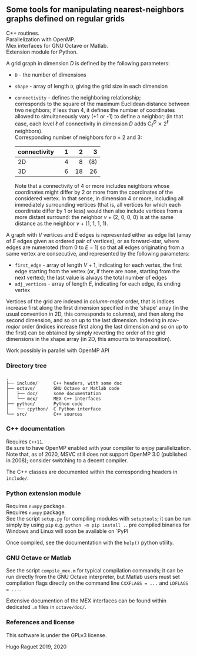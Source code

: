 ## Some tools for manipulating nearest-neighbors graphs defined on regular grids

C++ routines.  
Parallelization with OpenMP.  
Mex interfaces for GNU Octave or Matlab.  
Extension module for Python.  


A grid graph in dimension _D_ is defined by the following parameters:  

 - `D` - the number of dimensions  
 - `shape` - array of length `D`, giving the grid size in each dimension
 - `connectivity` - defines the neighboring relationship;  
     corresponds to the square of the maximum Euclidean distance between two
     neighbors;
     if less than 4, it defines the number of coordinates allowed
     to simultaneously vary (+1 or -1) to define a neighbor; (in that case,
     each level ℓ of connectivity in dimension _D_ adds
        C<sub>ℓ</sub><sup>_D_</sup> ⨯ 2<sup>ℓ</sup>
     neighbors).  
     Corresponding number of neighbors for `D` = 2 and 3:  

     |connectivity |   1|   2|   3|
     |-------------|---:|---:|---:|
     |          2D |   4|   8| (8)|
     |          3D |   6|  18|  26|

     Note that a connectivity of 4 or more includes neighbors whose
     coordinates might differ by 2 or more from the coordinates of the
     considered vertex.
     In that sense, in dimension 4 or more, including all immediately
     surrounding vertices (that is, all vertices for which each coordinate 
     differ by 1 or less) would then also include vertices from a more
     distant surround: the neighbor _v_ + (2, 0, 0, 0) is at the same
     distance as the neighbor _v_ + (1, 1, 1, 1).

A graph with _V_ vertices and _E_ edges is represented either as edge list
(array of _E_ edges given as ordered pair of vertices), or as forward-star,
where edges are numeroted (from 0 to _E_ − 1) so that all edges originating
from a same vertex are consecutive, and represented by the following
parameters:    

 - `first_edge` - array of length _V_ + 1, indicating for each vertex, the
    first edge starting from the vertex (or, if there are none, starting from
    the next vertex); the last value is always the total number of edges  
 - `adj_vertices` - array of length _E_, indicating for each edge, its ending
    vertex  

Vertices of the grid are indexed in _column-major_ order, that is indices
increase first along the first dimension specified in the 'shape' array
(in the usual convention in 2D, this corresponds to columns), and then along
the second dimension, and so on up to the last dimension.
Indexing in _row-major_ order (indices increase first along the last
dimension and so on up to the first) can be obtained by simply reverting
the order of the grid dimensions in the shape array (in 2D, this amounts to
transposition).

Work possibly in parallel with OpenMP API  


### Directory tree
    .   
    ├── include/      C++ headers, with some doc  
    ├── octave/       GNU Octave or Matlab code  
    │   ├── doc/      some documentation  
    │   └── mex/      MEX C++ interfaces
    ├── python/       Python code  
    │   └── cpython/  C Python interface  
    └── src/          C++ sources  


### C++ documentation
Requires `C++11`.  
Be sure to have OpenMP enabled with your compiler to enjoy parallelization. Note that, as of 2020, MSVC still does not support OpenMP 3.0 (published in 2008); consider switching to a decent compiler.  

The C++ classes are documented within the corresponding headers in `include/`.  
### Python extension module
Requires `numpy` package.  
Requires `numpy` package.  
See the script `setup.py` for compiling modules with `setuptools`; it can be run simply by using `pip`
e.g. `python -m pip install .`. pre compiled binaries for Windows and Linux will soon be available on `PyPI

Once compiled, see the documentation with the `help()` python utility.


### GNU Octave or Matlab
See the script `compile_mex.m` for typical compilation commands; it can be run directly from the GNU Octave interpreter, but Matlab users must set compilation flags directly on the command line `CXXFLAGS = ...` and `LDFLAGS = ...`.  

Extensive documention of the MEX interfaces can be found within dedicated `.m` files in `octave/doc/`.  


### References and license
This software is under the GPLv3 license.  

Hugo Raguet 2019, 2020
